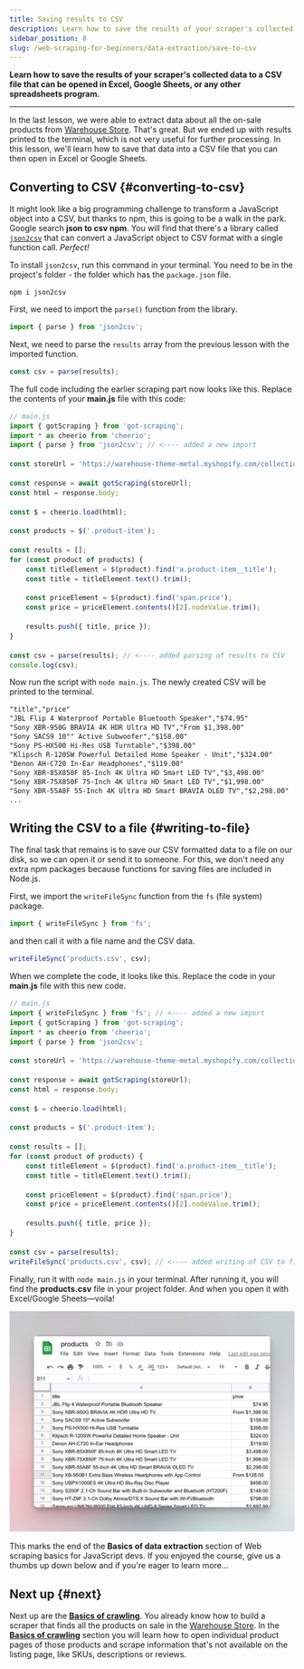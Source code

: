 ```yaml
---
title: Saving results to CSV
description: Learn how to save the results of your scraper's collected data to a CSV file that can be opened in Excel, Google Sheets, or any other spreadsheets program.
sidebar_position: 8
slug: /web-scraping-for-beginners/data-extraction/save-to-csv
---
```


**Learn how to save the results of your scraper's collected data to a CSV file that can be opened in Excel, Google Sheets, or any other spreadsheets program.**

---

In the last lesson, we were able to extract data about all the on-sale products from [Warehouse Store](https://warehouse-theme-metal.myshopify.com/collections/sales). That's great. But we ended up with results printed to the terminal, which is not very useful for further processing. In this lesson, we'll learn how to save that data into a CSV file that you can then open in Excel or Google Sheets.

## Converting to CSV {#converting-to-csv}

It might look like a big programming challenge to transform a JavaScript object into a CSV, but thanks to npm, this is going to be a walk in the park. Google search **json to csv npm**. You will find that there's a library called [`json2csv`](https://www.npmjs.com/package/json2csv) that can convert a JavaScript object to CSV format with a single function call. _Perfect!_

To install `json2csv`, run this command in your terminal. You need to be in the project's folder - the folder which has the `package.json` file.

```shell
npm i json2csv
```

First, we need to import the `parse()` function from the library.

```js
import { parse } from 'json2csv';
```

Next, we need to parse the `results` array from the previous lesson with the imported function.

```js
const csv = parse(results);
```

The full code including the earlier scraping part now looks like this. Replace the contents of your **main.js** file with this code:

```js
// main.js
import { gotScraping } from 'got-scraping';
import * as cheerio from 'cheerio';
import { parse } from 'json2csv'; // <---- added a new import

const storeUrl = 'https://warehouse-theme-metal.myshopify.com/collections/sales';

const response = await gotScraping(storeUrl);
const html = response.body;

const $ = cheerio.load(html);

const products = $('.product-item');

const results = [];
for (const product of products) {
    const titleElement = $(product).find('a.product-item__title');
    const title = titleElement.text().trim();

    const priceElement = $(product).find('span.price');
    const price = priceElement.contents()[2].nodeValue.trim();

    results.push({ title, price });
}

const csv = parse(results); // <---- added parsing of results to CSV
console.log(csv);
```

Now run the script with `node main.js`. The newly created CSV will be printed to the terminal.

```text
"title","price"
"JBL Flip 4 Waterproof Portable Bluetooth Speaker","$74.95"
"Sony XBR-950G BRAVIA 4K HDR Ultra HD TV","From $1,398.00"
"Sony SACS9 10"" Active Subwoofer","$158.00"
"Sony PS-HX500 Hi-Res USB Turntable","$398.00"
"Klipsch R-120SW Powerful Detailed Home Speaker - Unit","$324.00"
"Denon AH-C720 In-Ear Headphones","$119.00"
"Sony XBR-85X850F 85-Inch 4K Ultra HD Smart LED TV","$3,498.00"
"Sony XBR-75X850F 75-Inch 4K Ultra HD Smart LED TV","$1,998.00"
"Sony XBR-55A8F 55-Inch 4K Ultra HD Smart BRAVIA OLED TV","$2,298.00"
...
```

## Writing the CSV to a file {#writing-to-file}

The final task that remains is to save our CSV formatted data to a file on our disk, so we can open it or send it to someone. For this, we don't need any extra npm packages because functions for saving files are included in Node.js.

First, we import the `writeFileSync` function from the `fs` (file system) package.

```js
import { writeFileSync } from 'fs';
```

and then call it with a file name and the CSV data.

```js
writeFileSync('products.csv', csv);
```

When we complete the code, it looks like this. Replace the code in your **main.js** file with this new code.

```js
// main.js
import { writeFileSync } from 'fs'; // <---- added a new import
import { gotScraping } from 'got-scraping';
import * as cheerio from 'cheerio';
import { parse } from 'json2csv';

const storeUrl = 'https://warehouse-theme-metal.myshopify.com/collections/sales';

const response = await gotScraping(storeUrl);
const html = response.body;

const $ = cheerio.load(html);

const products = $('.product-item');

const results = [];
for (const product of products) {
    const titleElement = $(product).find('a.product-item__title');
    const title = titleElement.text().trim();

    const priceElement = $(product).find('span.price');
    const price = priceElement.contents()[2].nodeValue.trim();

    results.push({ title, price });
}

const csv = parse(results);
writeFileSync('products.csv', csv); // <---- added writing of CSV to file
```

Finally, run it with `node main.js` in your terminal. After running it, you will find the **products.csv** file in your project folder. And when you open it with Excel/Google Sheets—voila!

![Displaying CSV data in Google Sheets](./images/csv-data-in-sheets.png)

This marks the end of the **Basics of data extraction** section of Web scraping basics for JavaScript devs. If you enjoyed the course, give us a thumbs up down below and if you're eager to learn more...

## Next up {#next}

Next up are the [**Basics of crawling**](../crawling/index.md). You already know how to build a scraper that finds all the products on sale in the [Warehouse Store](https://warehouse-theme-metal.myshopify.com/collections/sales). In the [**Basics of crawling**](../crawling/index.md) section you will learn how to open individual product pages of those products and scrape information that's not available on the listing page, like SKUs, descriptions or reviews.
